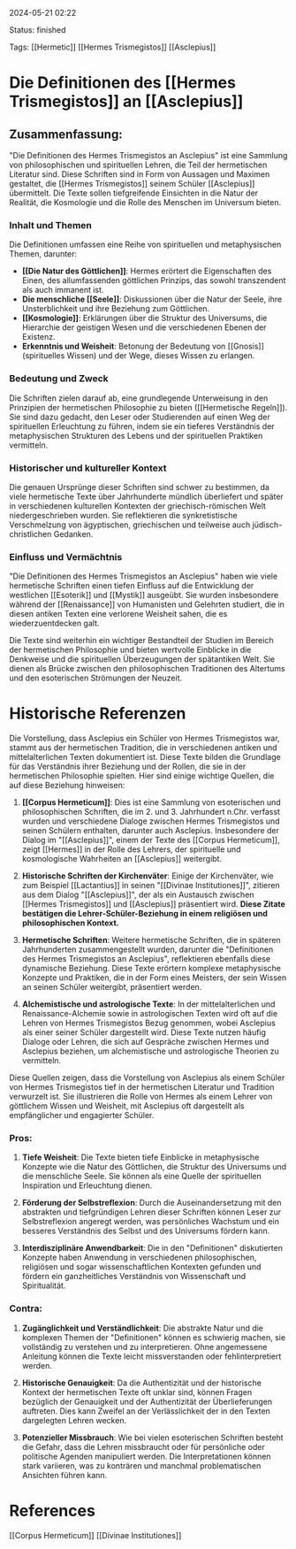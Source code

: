 2024-05-21 02:22

Status: finished

Tags: [[Hermetic]] [[Hermes Trismegistos]] [[Asclepius]]

# Die Definitionen des [[Hermes Trismegistos]] an [[Asclepius]]

## Zusammenfassung:
"Die Definitionen des Hermes Trismegistos an Asclepius" ist eine Sammlung von philosophischen und spirituellen Lehren, die Teil der hermetischen Literatur sind. Diese Schriften sind in Form von Aussagen und Maximen gestaltet, die [[Hermes Trismegistos]] seinem Schüler [[Asclepius]] übermittelt. Die Texte sollen tiefgreifende Einsichten in die Natur der Realität, die Kosmologie und die Rolle des Menschen im Universum bieten.

### Inhalt und Themen

Die Definitionen umfassen eine Reihe von spirituellen und metaphysischen Themen, darunter:

- **[[Die Natur des Göttlichen]]**: Hermes erörtert die Eigenschaften des Einen, des allumfassenden göttlichen Prinzips, das sowohl transzendent als auch immanent ist.
- **Die menschliche [[Seele]]**: Diskussionen über die Natur der Seele, ihre Unsterblichkeit und ihre Beziehung zum Göttlichen.
- **[[Kosmologie]]**: Erklärungen über die Struktur des Universums, die Hierarchie der geistigen Wesen und die verschiedenen Ebenen der Existenz.
- **Erkenntnis und Weisheit**: Betonung der Bedeutung von [[Gnosis]] (spirituelles Wissen) und der Wege, dieses Wissen zu erlangen.

### Bedeutung und Zweck

Die Schriften zielen darauf ab, eine grundlegende Unterweisung in den Prinzipien der hermetischen Philosophie zu bieten ([[Hermetische Regeln]]). Sie sind dazu gedacht, den Leser oder Studierenden auf einen Weg der spirituellen Erleuchtung zu führen, indem sie ein tieferes Verständnis der metaphysischen Strukturen des Lebens und der spirituellen Praktiken vermitteln.

### Historischer und kultureller Kontext

Die genauen Ursprünge dieser Schriften sind schwer zu bestimmen, da viele hermetische Texte über Jahrhunderte mündlich überliefert und später in verschiedenen kulturellen Kontexten der griechisch-römischen Welt niedergeschrieben wurden. Sie reflektieren die synkretistische Verschmelzung von ägyptischen, griechischen und teilweise auch jüdisch-christlichen Gedanken.

### Einfluss und Vermächtnis

"Die Definitionen des Hermes Trismegistos an Asclepius" haben wie viele hermetische Schriften einen tiefen Einfluss auf die Entwicklung der westlichen [[Esoterik]] und [[Mystik]] ausgeübt. Sie wurden insbesondere während der [[Renaissance]] von Humanisten und Gelehrten studiert, die in diesen antiken Texten eine verlorene Weisheit sahen, die es wiederzuentdecken galt.

Die Texte sind weiterhin ein wichtiger Bestandteil der Studien im Bereich der hermetischen Philosophie und bieten wertvolle Einblicke in die Denkweise und die spirituellen Überzeugungen der spätantiken Welt. Sie dienen als Brücke zwischen den philosophischen Traditionen des Altertums und den esoterischen Strömungen der Neuzeit.

# Historische Referenzen
Die Vorstellung, dass Asclepius ein Schüler von Hermes Trismegistos war, stammt aus der hermetischen Tradition, die in verschiedenen antiken und mittelalterlichen Texten dokumentiert ist. Diese Texte bilden die Grundlage für das Verständnis ihrer Beziehung und der Rollen, die sie in der hermetischen Philosophie spielten. Hier sind einige wichtige Quellen, die auf diese Beziehung hinweisen:

1. **[[Corpus Hermeticum]]**: Dies ist eine Sammlung von esoterischen und philosophischen Schriften, die im 2. und 3. Jahrhundert n.Chr. verfasst wurden und verschiedene Dialoge zwischen Hermes Trismegistos und seinen Schülern enthalten, darunter auch Asclepius. Insbesondere der Dialog im "[[Asclepius]]", einem der Texte des [[Corpus Hermeticum]], zeigt [[Hermes]] in der Rolle des Lehrers, der spirituelle und kosmologische Wahrheiten an [[Asclepius]] weitergibt.
    
2. **Historische Schriften der Kirchenväter**: Einige der Kirchenväter, wie zum Beispiel [[Lactantius]] in seinen "[[Divinae Institutiones]]", zitieren aus dem Dialog "[[Asclepius]]", der als ein Austausch zwischen [[Hermes Trismegistos]] und [[Asclepius]] präsentiert wird. **Diese Zitate bestätigen die Lehrer-Schüler-Beziehung in einem religiösen und philosophischen Kontext.**
    
3. **Hermetische Schriften**: Weitere hermetische Schriften, die in späteren Jahrhunderten zusammengestellt wurden, darunter die "Definitionen des Hermes Trismegistos an Asclepius", reflektieren ebenfalls diese dynamische Beziehung. Diese Texte erörtern komplexe metaphysische Konzepte und Praktiken, die in der Form eines Meisters, der sein Wissen an seinen Schüler weitergibt, präsentiert werden.
    
4. **Alchemistische und astrologische Texte**: In der mittelalterlichen und Renaissance-Alchemie sowie in astrologischen Texten wird oft auf die Lehren von Hermes Trismegistos Bezug genommen, wobei Asclepius als einer seiner Schüler dargestellt wird. Diese Texte nutzen häufig Dialoge oder Lehren, die sich auf Gespräche zwischen Hermes und Asclepius beziehen, um alchemistische und astrologische Theorien zu vermitteln.
    

Diese Quellen zeigen, dass die Vorstellung von Asclepius als einem Schüler von Hermes Trismegistos tief in der hermetischen Literatur und Tradition verwurzelt ist. Sie illustrieren die Rolle von Hermes als einem Lehrer von göttlichem Wissen und Weisheit, mit Asclepius oft dargestellt als empfänglicher und engagierter Schüler.

### Pros:
1. **Tiefe Weisheit**: Die Texte bieten tiefe Einblicke in metaphysische Konzepte wie die Natur des Göttlichen, die Struktur des Universums und die menschliche Seele. Sie können als eine Quelle der spirituellen Inspiration und Erleuchtung dienen.
    
2. **Förderung der Selbstreflexion**: Durch die Auseinandersetzung mit den abstrakten und tiefgründigen Lehren dieser Schriften können Leser zur Selbstreflexion angeregt werden, was persönliches Wachstum und ein besseres Verständnis des Selbst und des Universums fördern kann.
    
3. **Interdisziplinäre Anwendbarkeit**: Die in den "Definitionen" diskutierten Konzepte haben Anwendung in verschiedenen philosophischen, religiösen und sogar wissenschaftlichen Kontexten gefunden und fördern ein ganzheitliches Verständnis von Wissenschaft und Spiritualität.
### Contra:
1. **Zugänglichkeit und Verständlichkeit**: Die abstrakte Natur und die komplexen Themen der "Definitionen" können es schwierig machen, sie vollständig zu verstehen und zu interpretieren. Ohne angemessene Anleitung können die Texte leicht missverstanden oder fehlinterpretiert werden.
    
2. **Historische Genauigkeit**: Da die Authentizität und der historische Kontext der hermetischen Texte oft unklar sind, können Fragen bezüglich der Genauigkeit und der Authentizität der Überlieferungen auftreten. Dies kann Zweifel an der Verlässlichkeit der in den Texten dargelegten Lehren wecken.
    
3. **Potenzieller Missbrauch**: Wie bei vielen esoterischen Schriften besteht die Gefahr, dass die Lehren missbraucht oder für persönliche oder politische Agenden manipuliert werden. Die Interpretationen können stark variieren, was zu konträren und manchmal problematischen Ansichten führen kann.
# References
[[Corpus Hermeticum]]
[[Divinae Institutiones]]